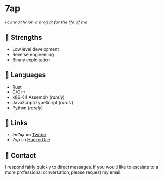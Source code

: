 # 7ap

*i cannot finish a project for the life of me*

## 💪 Strengths

- Low level development
- Reverse engineering
- Binary exploitation

## 📜 Languages

- Rust
- C/C++
- x86-64 Assembly (*rarely*)
- JavaScript/TypeScript (*rarely*)
- Python (*rarely*)

## 🔗 Links

- *im7ap* on [Twitter](https://twitter.com/im7ap)
- *7ap* on [HackerOne](https://hackerone.com/7ap)

## 📨 Contact

I respond fairly quickly to direct messages. If you would like to escalate to a more professional conversation, please request my email.
